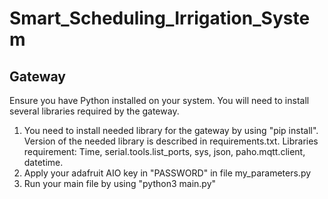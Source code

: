 # Smart_Scheduling_Irrigation_System

## Gateway

Ensure you have Python installed on your system. You will need to install several libraries required by the gateway.
1. You need to install needed library for the gateway by using "pip install". Version of the needed library is described in requirements.txt. Libraries requirement: Time, serial.tools.list_ports, sys, json, paho.mqtt.client, datetime.
2. Apply your adafruit AIO key in "PASSWORD" in file my_parameters.py
3. Run your main file by using "python3 main.py"
